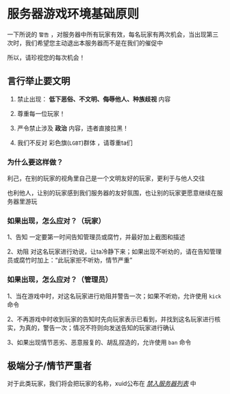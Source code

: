 # 服务器游戏环境基础原则

一下所说的 `警告` ，对服务器中所有玩家有效，每名玩家有两次机会，当出现第三次时，我们希望您主动退出本服务器而不是在我们的催促中

所以，请珍视您的每次机会！

## 言行举止要文明

1. 禁止出现： **低下恶俗、不文明、侮辱他人、种族歧视** 内容

2. 尊重每一位玩家！

3. 严令禁止涉及 **政治** 内容，违者直接拉黑！

4. 我们不反对 彩色旗(`LGBT`)群体 ，请尊重ta们

### 为什么要这样做？

利己，在别的玩家的视角里自己是一个文明友好的玩家，更利于与他人交往

也利他人，让别的玩家感到我们服务器的友好氛围，也让别的玩家更愿意继续在服务器里游玩

### 如果出现，怎么应对？（玩家）

1、告知  一定要第一时间告知管理员或腐竹，并最好加上截图和描述

2、劝阻  对这名玩家进行劝说，让ta冷静下来；如果出现不听劝的，请在告知管理员或腐竹时加上：“此玩家拒不听劝，情节严重”

### 如果出现，怎么应对？（管理员）

1、当在游戏中时，对这名玩家进行劝阻并警告一次；如果不听劝，允许使用 `kick` 命令

2、不再游戏中时收到玩家的告知时先向玩家表示已看到，并找到这名玩家进行核实，为真的，警告一次；情况不符则向发送告知的玩家进行确认

3、如果出现情节恶劣、恶意报复的、胡乱捏造的，允许使用 `ban` 命令

## 极端分子/情节严重者

对于此类玩家，我们将会把玩家的名称，xuid公布在 [*禁入服务器列表*](./no_play.md) 中
